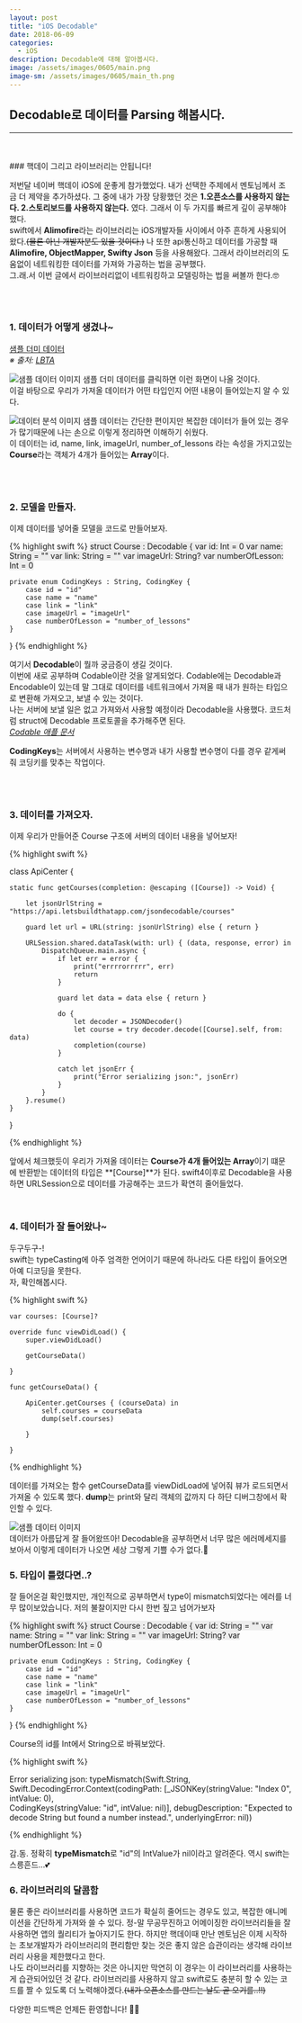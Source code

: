 ```yaml
---
layout: post
title: "iOS Decodable"
date: 2018-06-09
categories:
  - iOS
description: Decodable에 대해 알아봅시다. 
image: /assets/images/0605/main.png
image-sm: /assets/images/0605/main_th.png
---
```



## Decodable로 데이터를 Parsing 해봅시다.
---


<br/>
<br/>
### 핵데이 그리고 라이브러리는 안됩니다!

저번달 네이버 핵데이 iOS에 운좋게 참가했었다. 내가 선택한 주제에서 멘토님께서 조금 더 제약을 추가하셨다. 그 중에 내가 가장 당황했던 것은 **1.오픈소스를 사용하지 않는다. 2.스토리보드를 사용하지 않는다.** 였다. 그래서 이 두 가지를 빠르게 깊이 공부해야 했다.  
swift에서 **Alimofire**라는 라이브러리는 iOS개발자들 사이에서 아주 흔하게 사용되어왔다.~~(물론 아닌 개발자분도 있을 것이다.)~~ 나 또한 api통신하고 데이터를 가공할 때 **Alimofire, ObjectMapper, Swifty Json** 등을 사용해왔다. 그래서 라이브러리의 도움없이 네트워킹한 데이터를 가져와 가공하는 법을 공부했다.  
그.래.서 이번 글에서 라이브러리없이 네트워킹하고 모델링하는 법을 써볼까 한다.🤓

  
<br />
<br />


### 1. 데이터가 어떻게 생겼나~      


[샘플 더미 데이터](https://api.letsbuildthatapp.com/jsondecodable/courses)  
*※ 출처: [LBTA](https://www.letsbuildthatapp.com/)*  
  

![샘플 데이터 이미지](/assets/images/0605/dummy.png)
샘플 더미 데이터를 클릭하면 이런 화면이 나올 것이다.  
이걸 바탕으로 우리가 가져올 데이터가 어떤 타입인지 어떤 내용이 들어있는지 알 수 있다.  

  
![데이터 분석 이미지](/assets/images/0605/courseArray..jpeg)
샘플 데이터는 간단한 편이지만 복잡한 데이터가 들어 있는 경우가 많기때문에 나는 손으로 이렇게 정리하면 이해하기 쉬웠다.  
이 데이터는 id, name, link, imageUrl, number_of_lessons 라는 속성을 가지고있는 **Course**라는 객체가 4개가 들어있는 **Array**이다.

  
  
<br />
<br />
  
  
### 2. 모델을 만들자.  
  
이제 데이터를 넣어줄 모델을 코드로 만들어보자.


{% highlight swift %}
<span style="background-color: #EDEDED">
struct Course : Decodable {
    var id: Int = 0
    var name: String = ""
    var link: String = ""
    var imageUrl: String?
    var numberOfLesson: Int = 0
    
    private enum CodingKeys : String, CodingKey {
        case id = "id"
        case name = "name"
        case link = "link"
        case imageUrl = "imageUrl"
        case numberOfLesson = "number_of_lessons"
    }
}
</span>
{% endhighlight %}


여기서 **Decodable**이 뭘까 궁금증이 생길 것이다.  
이번에 새로 공부하며 Codable이란 것을 알게되었다. Codable에는 Decodable과 Encodable이 있는데 말 그대로 데이터를 네트워크에서 가져올 때 내가 원하는 타입으로 변환해 가져오고, 보낼 수 있는 것이다.  
나는 서버에 보낼 일은 없고 가져와서 사용할 예정이라 Decodable을 사용했다. 코드처럼 struct에 Decodable 프로토콜을 추가해주면 된다.  
*[Codable 애플 문서](https://www.letsbuildthatapp.com/)*  
  
**CodingKeys**는 서버에서 사용하는 변수명과 내가 사용할 변수명이 다를 경우 같게써줘 코딩키를 맞추는 작업이다.



<br />
<br />

### 3. 데이터를 가져오자.  
 
  
이제 우리가 만들어준 Course 구조에 서버의 데이터 내용을 넣어보자!  
  
{% highlight swift %}
<span style="background-color: #EDEDED">

class ApiCenter {
    
    static func getCourses(completion: @escaping ([Course]) -> Void) {
        
        let jsonUrlString = "https://api.letsbuildthatapp.com/jsondecodable/courses"
        
        guard let url = URL(string: jsonUrlString) else { return }
        
        URLSession.shared.dataTask(with: url) { (data, response, error) in
            DispatchQueue.main.async {
                if let err = error {
                    print("errrrorrrrr", err)
                    return
                }
                
                guard let data = data else { return }
                
                do {
                    let decoder = JSONDecoder()
                    let course = try decoder.decode([Course].self, from: data)
                    completion(course)
                }
                    
                catch let jsonErr {
                    print("Error serializing json:", jsonErr)
                }
            }
        }.resume()
    }
}
</span>

{% endhighlight %}
  
앞에서 체크했듯이 우리가 가져올 데이터는 **Course가 4개 들어있는 Array**이기 떄문에 반환받는 데이터의 타입은 **[Course]**가 된다.
swift4이후로 Decodable을 사용하면 URLSession으로 데이터를 가공해주는 코드가 확연히 줄어들었다.  

<br />

  
### 4. 데이터가 잘 들어왔나~
  
두구두구-!  
swift는 typeCasting에 아주 엄격한 언어이기 때문에 하나라도 다른 타입이 들어오면 아예 디코딩을 못한다.  
자, 확인해봅시다.  

{% highlight swift %}
<span style="background-color: #EDEDED">

    var courses: [Course]?

    override func viewDidLoad() {
        super.viewDidLoad()
        
        getCourseData()

    }
    
    func getCourseData() {
        
        ApiCenter.getCourses { (courseData) in
            self.courses = courseData
            dump(self.courses)
            
        }
        
    }
    
</span>  

{% endhighlight %}
  
데이터를 가져오는 함수 getCourseData를 viewDidLoad에 넣어줘 뷰가 로드되면서 가져올 수 있도록 했다. **dump**는 print와 달리 객체의 값까지 다 하단 디버그창에서 확인할 수 있다.
  
  
![샘플 데이터 이미지](/assets/images/0605/dump.png)  
데이터가 아름답게 잘 들어왔뜨아! Decodable을 공부하면서 너무 많은 에러메세지를 보아서 이렇게 데이터가 나오면 세상 그렇게 기쁠 수가 없다.🤩  
  
    
    
    
### 5. 타입이 틀렸다면..?  
  
잘 들어온걸 확인했지만, 개인적으로 공부하면서 type이 mismatch되었다는 에러를 너무 많이보았습니다. 저의 불찰이지만 다시 한번 짚고 넘어가보자  
  
<span style="background-color: #EDEDED">
{% highlight swift %}
struct Course : Decodable {
    var id: String = ""
    var name: String = ""
    var link: String = ""
    var imageUrl: String?
    var numberOfLesson: Int = 0
    
    private enum CodingKeys : String, CodingKey {
        case id = "id"
        case name = "name"
        case link = "link"
        case imageUrl = "imageUrl"
        case numberOfLesson = "number_of_lessons"
    }
}
{% endhighlight %}
</span>  
  
Course의 id를 Int에서 String으로 바꿔보았다.  

  
  {% highlight swift %}
  <span style="background-color: #EDEDED">

Error serializing json: typeMismatch(Swift.String, Swift.DecodingError.Context(codingPath: [_JSONKey(stringValue: "Index 0", intValue: 0), <br>
CodingKeys(stringValue: "id", intValue: nil)], debugDescription: "Expected to decode String but found a number instead.", underlyingError: nil))
  </span>  

  {% endhighlight %}

감.동. 정확히 **typeMismatch**로 "id"의 IntValue가 nil이라고 알려준다. 역시 swift는 스릉흔드...💕  
  
  
  
  
    
### 6. 라이브러리의 달콤함
  
물론 좋은 라이브러리를 사용하면 코드가 확실히 줄어드는 경우도 있고, 복잡한 애니메이션을 간단하게 가져와 쓸 수 있다. 정-말 무공무진하고 어메이징한 라이브러리들을 잘 사용하면 앱의 퀄리티가 높아지기도 한다. 하지만 핵데이때 만난 멘토님은 이제 시작하는 초보개발자가 라이브러리의 편리함만 찾는 것은 좋지 않은 습관이라는 생각해 라이브러리 사용을 제한했다고 한다.    
나도 라이브러리를 지향하는 것은 아니지만 막연히 이 경우는 이 라이브러리를 사용하는게 습관되어있던 것 같다. 라이브러리를 사용하지 않고 swift로도 충분히 할 수 있는 코드를 짤 수 있도록 더 노력해야겠다.~~(내가 오픈소스를 만드는 날도 곧 오기를..!!)~~  
  
  
다양한 피드백은 언제든 환영합니다! 🤟🏻
  
    


<br />


